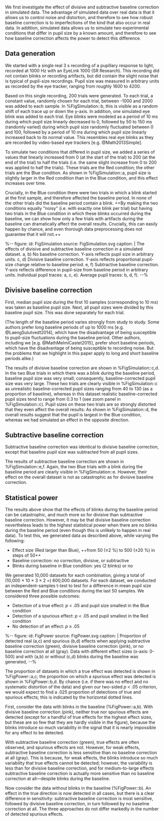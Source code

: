 We first investigate the effect of divisive and subtractive baseline correction in simulated data. The advantage of simulated data over real data is that it allows us to control noise and distortion, and therefore to see how robust baseline correction is to imperfections of the kind that also occur in real data. In addition, simulated data allows us to simulate two experimental conditions that differ in pupil size by a known amount, and therefore to see how baseline correction affects the power to detect this difference.


## Data generation

We started with a single real 3 s recording of a pupillary response to light, recorded at 1000 Hz with an EyeLink 1000 (SR Research). This recording did not contain blinks or recording artifacts, but did contain the slight noise that is typical of pupil-size recordings. Pupil size was measured in arbitrary units as recorded by the eye tracker, ranging from roughly 1600 to 4200.

Based on this single recording, 200 trials were generated. To each trial, a constant value, randomly chosen for each trial, between -1000 and 2000 was added to each sample. In %FigSimulation::b, this is visible as a random shift of each trace up or down the y-axis. In addition, one simulated eye blink was added to each trial. Eye blinks were modeled as a period of 10 ms during which pupil size linearly decreased to 0, followed by 50 to 150 ms (randomly varied) during which pupil size randomly fluctuated between 0 and 100, followed by a period of 10 ms during which pupil size linearly increased back to its normal value. This resembles real eye blinks as they are recorded by video-based eye trackers [e.g. @Math2013Simple].

To simulate two conditions that differed in pupil size, we added a series of values that linearly increased from 0 (at the start of the trial) to 200 (at the end of the trial) to half the trials (i.e. the same slight increase from 0 to 200 was applied to half the trials). These trials are the Red condition; the other trials are the Blue condition. As shown in %FigSimulation::a, pupil size is slightly larger in the Red condition than in the Blue condition, and this effect increases over time.

Crucially, in the Blue condition there were two trials in which a blink started at the first sample, and therefore affected the baseline period. In none of the other trials did the baseline period contain a blink. ++By making the two conditions equally "noisy" (i.e. with exactly one blink per trial) but having two trials in the Blue condition in which these blinks occurred during the baseline, we can show how only a few trials with artifacts during the baseline can dramatically affect the overall results. Crucially, this can easily happen by chance, and even thorough data preprocessing does not guarantee that it will not.++


%--
figure:
 id: FigSimulation
 source: FigSimulation.svg
 caption: |
  The effects of divisive and subtractive baseline correction in a simulated dataset. a, b) No baseline correction. Y-axis reflects pupil size in arbitrary units. c, d) Divisive baseline correction. Y-axis reflects proportional pupil-size change relative to baseline period. e, f) Subtractive baseline correction. Y-axis reflects difference in pupil-size from baseline period in arbitrary units. Individual pupil traces: a, c, e). Average pupil traces: b, d, f).
--%


## Divisive baseline correction

First, median pupil size during the first 10 samples (corresponding to 10 ms) was taken as baseline pupil size. Next, all pupil sizes were divided by this baseline pupil size. This was done separately for each trial.

(The length of the baseline period varies strongly from study to study. Some authors prefer long baseline periods of up to 1000 ms [e.g. @LaengSulutvedt2014], which have the disadvantage of being susceptible to pupil-size fluctuations during the baseline period. Other authors, including we [e.g. @MathMelmiCastet2015], prefer short baseline periods, which have the disadvantage of being susceptible to recording noise. But the problems that we highlight in this paper apply to long and short baseline periods alike.)

The results of divisive baseline correction are shown in %FigSimulation::c,d. In the two Blue trials in which there was a blink during the baseline period, baseline pupil size was very small; consequently, baseline-corrected pupil size was very large. These two trials are clearly visible in %FigSimulation::c as unrealistic baseline-corrected pupil sizes ranging from 40 to 130 (as a proportion of baseline), whereas in this dataset realistic baseline-corrected pupil sizes tend to range from 0.3 to 1 (see zoom panel in %FigSimulation::c). Pupil sizes on these two trials are so strongly distorted that they even affect the overall results: As shown in %FigSimulation::d, the overall results suggest that the pupil is largest in the Blue condition, whereas we had simulated an effect in the opposite direction.


## Subtractive baseline correction

Subtractive baseline correction was identical to divisive baseline correction, except that baseline pupil size was subtracted from all pupil sizes.

The results of subtractive baseline correction are shown in %FigSimulation::e,f. Again, the two Blue trials with a blink during the baseline period are clearly visible in %FigSimulation::e. However, their effect on the overall dataset is not as catastrophic as for divisive baseline correction.


## Statistical power

The results above show that the effects of blinks during the baseline period can be catastrophic, and much more so for divisive than subtractive baseline correction. However, it may be that divisive baseline correction nevertheless leads to the highest statistical power when there are no blinks during the baseline period (even though this is unlikely to happen in real data). To test this, we generated data as described above, while varying the following:

- Effect size (Red larger than Blue), ++from 50 (±2 %) to 500 (±20 %) in steps of 50++
- Baseline correction: no correction, divisive, or subtractive
- Blinks during baseline in Blue condition: yes (2 blinks) or no

We generated 10,000 datasets for each combination, giving a total of (10,000 × 10 × 3 × 2 =) 600,000 datasets. For each dataset, we conducted an independent-samples t-test to test for a difference in mean pupil size between the Red and Blue conditions during the last 50 samples. We considered three possible outcomes:

- Detection of a true effect: *p* < .05 and pupil size smallest in the Blue condition
- Detection of a spurious effect: *p* < .05 and pupil smallest in the Red condition
- No detection of an effect: *p* ≥ .05


%--
figure:
 id: FigPower
 source: FigPower.svg
 caption: |
  Proportion of detected real (a,c) and spurious (b,d) effects when applying subtractive baseline correction (green), divisive baseline correction (pink), or no baseline correction at all (gray). Data with different effect sizes (x-axis: 0-500) and with (a,b) or without (c,d) blinks during the baseline was generated, 
--%

The proportion of datasets in which a true effect was detected is shown in %FigPower::a,c; the proportion on which a spurious effect was detected is shown in %FigPower::b,d. By chance (i.e. if there was no effect and no systematic distortion of the data) and given our two-sided *p* < .05 criterion, we would expect to find a .025 proportion of detections of true and spurious effects; this is indicated by the horizontal dotted lines.

First, consider the data with blinks in the baseline (%FigPower::a,b). With divisive baseline correction (pink), neither true nor spurious effects are detected (except for a handful of true effects for the highest effect sizes, but these are so few that they are hardly visible in the figure), because the blinks introduce so much variability in the signal that it is nearly impossible for any effect to be detected.

With subtractive baseline correction (green), true effects are often observed, and spurious effects are not. However, for weak effects, subtractive baseline correction is less sensitive than no baseline correction at all (gray). This is because, for weak effects, the blinks introduce so much variability that true effects cannot be detected; however, the variability is less than for divisive baseline correction, and for medium-to-large effects subtractive baseline correction is actually more sensitive than no baseline correction at all—despite blinks during the baseline.

Now consider the data without blinks in the baseline (%FigPower::b). An effect in the true direction is now detected in all cases, but there is a clear difference in sensitivity: subtractive baseline correction is most sensitive, followed by divisive baseline correction, in turn followed by no baseline correction at all. The three approaches do not differ markedly in the number of detected spurious effects.
